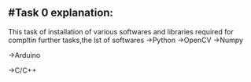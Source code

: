 #Task 0 explanation:
--------------------------------

This task of installation of various softwares and libraries required for compltin further tasks,the lst of softwares
->Python
    ->OpenCV
    ->Numpy
    
->Arduino

->C/C++
